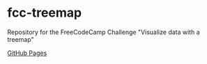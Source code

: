 # fcc-treemap
Repository for the FreeCodeCamp Challenge "Visualize data with a treemap"  
  
[GitHub Pages](https://scienceguy031.github.io/fcc-treemap/)